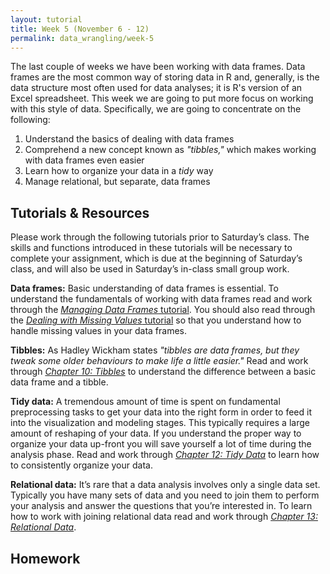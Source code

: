 ```yaml
---
layout: tutorial
title: Week 5 (November 6 - 12)
permalink: data_wrangling/week-5
---
```


The last couple of weeks we have been working with data frames.  Data frames are the most common way of storing data in R and, generally, is the data structure most often used for data analyses; it is R's version of an Excel spreadsheet. This week we are going to put more focus on working with this style of data.  Specifically, we are going to concentrate on the following:

1. Understand the basics of dealing with data frames
2. Comprehend a new concept known as *"tibbles,"* which makes working with data frames even easier
3. Learn how to organize your data in a *tidy* way
4. Manage relational, but separate, data frames

## Tutorials & Resources

Please work through the following tutorials prior to Saturday’s class. The skills and functions introduced in these tutorials will be necessary to complete your assignment, which is due at the beginning of Saturday’s class, and will also be used in Saturday’s in-class small group work.

**Data frames:** Basic understanding of data frames is essential. To understand the fundamentals of working with data frames read and work through the [*Managing Data Frames* tutorial](http://uc-r.github.io/dataframes).  You should also read through the [*Dealing with Missing Values* tutorial](http://uc-r.github.io/missing_values) so that you understand how to handle missing values in your data frames.

**Tibbles:**  As Hadley Wickham states *"tibbles are data frames, but they tweak some older behaviours to make life a little easier."*  Read and work through *[Chapter 10: Tibbles](http://r4ds.had.co.nz/tibbles.html)* to understand the difference between a basic data frame and a tibble. 

**Tidy data:**  A tremendous amount of time is spent on fundamental preprocessing tasks to get your data into the right form in order to feed it into the visualization and modeling stages. This typically requires a large amount of reshaping of your data. If you understand the proper way to organize your data up-front you will save yourself a lot of time during the analysis phase. Read and work through [*Chapter 12: Tidy Data*](http://r4ds.had.co.nz/tidy-data.html) to learn how to consistently organize your data.

**Relational data:** It’s rare that a data analysis involves only a single data set. Typically you have many sets of data and you need to join them to perform your analysis and answer the questions that you’re interested in. To learn how to work with joining relational data read and work through [*Chapter 13: Relational Data*](http://r4ds.had.co.nz/relational-data.html).


## Homework



